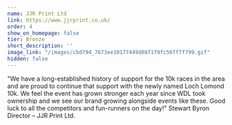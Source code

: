 ```yaml
---
name: JJR Print Ltd
link: https://www.jjrprint.co.uk/
order: 4
show_on_homepage: false
tier: Bronze
short_description: ''
image_link: "/images/cbd794_7673ee10177449d08f1f0fc56ff7f799.gif"
hidden: false
---
```

"We have a long-established history of support for the 10k races in the area and are proud to continue that support with the newly named Loch Lomond 10k. We feel the event has grown stronger each year since WDL took ownership and we see our brand growing alongside events like these. Good luck to all the competitors and fun-runners on the day!"
Stewart Byron
Director – JJR Print Ltd.